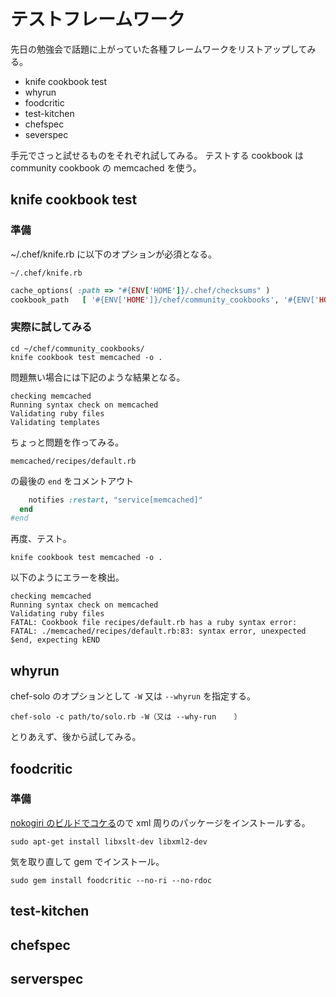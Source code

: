# テストフレームワーク

先日の勉強会で話題に上がっていた各種フレームワークをリストアップしてみる。

 * knife cookbook test
 * whyrun
 * foodcritic
 * test-kitchen
 * chefspec
 * severspec

手元でさっと試せるものをそれぞれ試してみる。
テストする cookbook は community cookbook の memcached を使う。

## knife cookbook test

### 準備

~/.chef/knife.rb に以下のオプションが必須となる。

`~/.chef/knife.rb`

```ruby
cache_options( :path => "#{ENV['HOME']}/.chef/checksums" )
cookbook_path   [ '#{ENV['HOME']}/chef/community_cookbooks', '#{ENV['HOME']}/git/chef-repo' ]
```

### 実際に試してみる

```
cd ~/chef/community_cookbooks/
knife cookbook test memcached -o .
```

問題無い場合には下記のような結果となる。

```
checking memcached
Running syntax check on memcached
Validating ruby files
Validating templates
```

ちょっと問題を作ってみる。

`memcached/recipes/default.rb`

の最後の `end` をコメントアウト

```ruby
    notifies :restart, "service[memcached]"
  end
#end
```

再度、テスト。

```
knife cookbook test memcached -o .
```

以下のようにエラーを検出。

```
checking memcached
Running syntax check on memcached
Validating ruby files
FATAL: Cookbook file recipes/default.rb has a ruby syntax error:
FATAL: ./memcached/recipes/default.rb:83: syntax error, unexpected $end, expecting kEND
```

## whyrun

chef-solo のオプションとして `-W` 又は `--whyrun` を指定する。

```
chef-solo -c path/to/solo.rb -W（又は --why-run	）
```

とりあえず、後から試してみる。

## foodcritic

### 準備

[nokogiri のビルドでコケる](http://nokogiri.org/tutorials/installing_nokogiri.html)ので xml 周りのパッケージをインストールする。

```
sudo apt-get install libxslt-dev libxml2-dev
```

気を取り直して gem でインストール。

```
sudo gem install foodcritic --no-ri --no-rdoc
```



## test-kitchen
## chefspec
## serverspec
